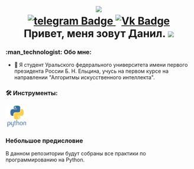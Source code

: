 <h1 align="center"> 
<div id="header" align="center"> 
  <img src="https://media.giphy.com/media/M9gbBd9nbDrOTu1Mqx/giphy.gif" width="100"/> 
</div> 
<div id="badges"> 
  <a href="https://t.me/Daritoses"> 
    <img src="https://img.shields.io/badge/Телеграмм-blue?style=for-the-badge&logo=telegram&logoColor=white" alt="telegram Badge"/> 
  </a> 
  <a href="https://vk.com/daritoses"> 
    <img src="https://img.shields.io/badge/Вконтакте-blue?style=for-the-badge&logo=vk&logoColor=white" alt="Vk Badge"/> 
  </a> 
</div> 
<div> 
  Привет, меня зовут Данил.
  <img src="https://media.giphy.com/media/hvRJCLFzcasrR4ia7z/giphy.gif" width="30px"/> 
</div> 
</h1> 
   
<h3> 
  :man_technologist: Обо мне: 
</h3> 
<d> 
   
- :telescope: Я студент Уральского федерального университета имени первого президента России Б. Н. Ельцина, учусь на первом курсе на направлении "Алгоритмы искусственного интеллекта". 
</d> 
 
### :hammer_and_wrench: Инструменты: 
<div> 
  <img src="https://github.com/devicons/devicon/blob/master/icons/python/python-original-wordmark.svg" title="Pythin" alt="Python" width="60" height="60"/>&nbsp; 
</div> 
 
<h3> 
  Небольшое предисловие
</h3> 
  <d> 
    В данном репозитории будут собраны все практики по программированию на Python. 
  </d>
